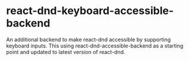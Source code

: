 # react-dnd-keyboard-accessible-backend

An additional backend to make react-dnd accessible by supporting keyboard inputs. This using
react-dnd-accessible-backend as a starting point and updated to latest version of react-dnd.
